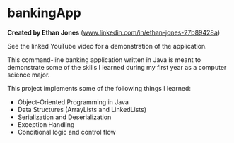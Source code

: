 # bankingApp
**Created by Ethan Jones** (www.linkedin.com/in/ethan-jones-27b89428a)

See the linked YouTube video for a demonstration of the application.

This command-line banking application written in Java is meant to demonstrate some of the skills I learned during my first year as a computer science major.

This project implements some of the following things I learned:
* Object-Oriented Programming in Java
* Data Structures (ArrayLists and LinkedLists)
* Serialization and Deserialization
* Exception Handling
* Conditional logic and control flow
